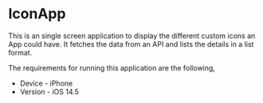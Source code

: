 # IconApp

This is an single screen application to display the different custom icons an App could have. It fetches the data from an API and lists the details in a list format.

The requirements for running this application are the following,
* Device - iPhone
* Version - iOS 14.5
